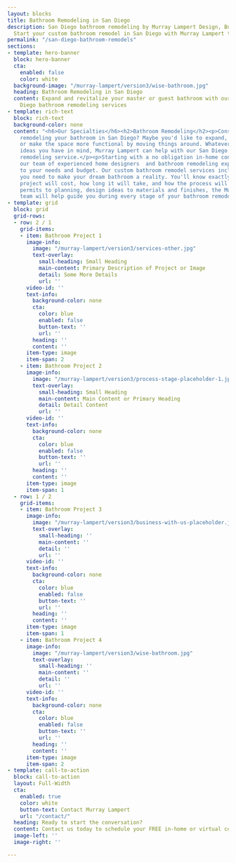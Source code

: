 ```yaml
---
layout: blocks
title: Bathroom Remodeling in San Diego
description: San Diego bathroom remodeling by Murray Lampert Design, Build, Remodel.
  Start your custom bathroom remodel in San Diego with Murray Lampert today.
permalink: "/san-diego-bathroom-remodels"
sections:
- template: hero-banner
  block: hero-banner
  cta:
    enabled: false
    color: white
  background-image: "/murray-lampert/version3/wise-bathroom.jpg"
  heading: Bathroom Remodeling in San Diego
  content: Expand and revitalize your master or guest bathroom with our custom San
    Diego bathroom remodeling services
- template: rich-text
  block: rich-text
  background-color: none
  content: "<h6>Our Specialties</h6><h2>Bathroom Remodeling</h2><p>Considering
    remodeling your bathroom in San Diego? Maybe you'd like to expand, replace existing fixtures,
    or make the space more functional by moving things around. Whatever bathroom renovation
    ideas you have in mind, Murray Lampert can help with our San Diego custom bathroom
    remodeling service.</p><p>Starting with a no obligation in-home consultation,
    our team of experienced home designers  and bathroom remodeling experts will listen
    to your needs and budget. Our custom bathroom remodel services include everything
    you need to make your dream bathroom a reality. You'll know exactly how much your
    project will cost, how long it will take, and how the process will unfold.</p><p>From
    permits to planning, design ideas to materials and finishes, the Murray Lampert
    team will help guide you during every stage of your bathroom remodel in San Diego.</p>"
- template: grid
  block: grid
  grid-rows:
  - row: 2 / 1
    grid-items:
    - item: Bathroom Project 1
      image-info:
        image: "/murray-lampert/version3/services-other.jpg"
        text-overlay:
          small-heading: Small Heading
          main-content: Primary Description of Project or Image
          detail: Some More Details
          url: ''
      video-id: ''
      text-info:
        background-color: none
        cta:
          color: blue
          enabled: false
          button-text: ''
          url: ''
        heading: ''
        content: ''
      item-type: image
      item-span: 2
    - item: Bathroom Project 2
      image-info:
        image: "/murray-lampert/version3/process-stage-placeholder-1.jpg"
        text-overlay:
          small-heading: Small Heading
          main-content: Main Content or Primary Heading
          detail: Detail Content
          url: ''
      video-id: ''
      text-info:
        background-color: none
        cta:
          color: blue
          enabled: false
          button-text: ''
          url: ''
        heading: ''
        content: ''
      item-type: image
      item-span: 1
  - row: 1 / 2
    grid-items:
    - item: Bathroom Project 3
      image-info:
        image: "/murray-lampert/version3/business-with-us-placeholder.jpg"
        text-overlay:
          small-heading: ''
          main-content: ''
          detail: ''
          url: ''
      video-id: ''
      text-info:
        background-color: none
        cta:
          color: blue
          enabled: false
          button-text: ''
          url: ''
        heading: ''
        content: ''
      item-type: image
      item-span: 1
    - item: Bathroom Project 4
      image-info:
        image: "/murray-lampert/version3/wise-bathroom.jpg"
        text-overlay:
          small-heading: ''
          main-content: ''
          detail: ''
          url: ''
      video-id: ''
      text-info:
        background-color: none
        cta:
          color: blue
          enabled: false
          button-text: ''
          url: ''
        heading: ''
        content: ''
      item-type: image
      item-span: 2
- template: call-to-action
  block: call-to-action
  layout: Full-Width
  cta:
    enabled: true
    color: white
    button-text: Contact Murray Lampert
    url: "/contact/"
  heading: Ready to start the conversation?
  content: Contact us today to schedule your FREE in-home or virtual consultation.
  image-left: ''
  image-right: ''

---
```

